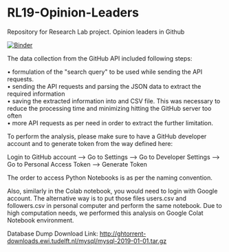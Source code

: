 # RL19-Opinion-Leaders
Repository for Research Lab project. Opinion leaders in Github

[![Binder](https://mybinder.org/badge_logo.svg)](https://mybinder.org/v2/gh/zyan369/RL19-Opinion-Leaders/master)

The data collection from the GitHub API included following steps:

  • formulation of the "search query" to be used while sending the API requests.<br />
  • sending the API requests and parsing the JSON data to extract the required information<br />
  • saving the extracted information into and CSV file. This was necessary to reduce the processing time and minimizing hitting the GitHub server too often<br />
  • more API requests as per need in order to extract the further limitation.<br />

To perform the analysis, please make sure to have a GitHub developer account and to generate token from the way defined here:

Login to GitHub account --> Go to Settings --> Go to Developer Settings --> Go to Personal Access Token --> Generate Token


The order to access Python Notebooks is as per the naming convention.

Also, similarly in the Colab notebook, you would need to login with Google account. The alternative way is to put those files users.csv and followers.csv in personal computer and perform the same notebook. Due to high computation needs, we performed this analysis on Google Colat Notebook environment.


Database Dump Download Link: http://ghtorrent-downloads.ewi.tudelft.nl/mysql/mysql-2019-01-01.tar.gz
